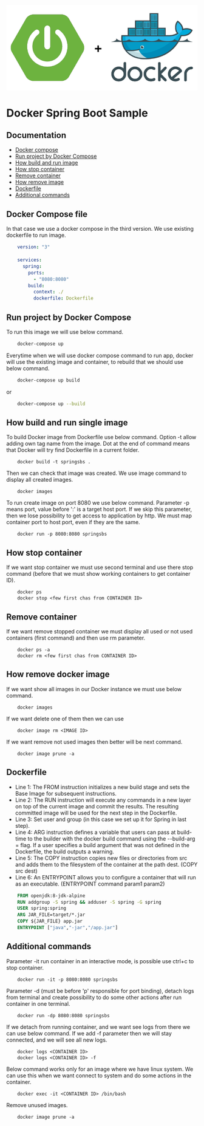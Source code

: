 ![Spring Boot + Docker](src/main/resources/static/docker-spring.png)
# Docker Spring Boot Sample

## Documentation

* [Docker compose](#docker-compose-file)
* [Run project by Docker Compose](#run-project-by-docker-compose)
* [How build and run image](#how-build-and-run-single-image) 
* [How stop container](#how-stop-container)
* [Remove container](#remove-container)
* [How remove image](#how-remove-image)
* [Dockerfile](#dockerfile)
* [Additional commands](#additional-commands) 

## Docker Compose file

In that case we use a docker compose in the third version. We use existing dockerfile to run image.

```yaml
    version: "3"
    
    services:
      spring:
        ports:
          - "8080:8080"
        build:
          context: ./
          dockerfile: Dockerfile
```

## Run project by Docker Compose

To run this image we will use below command.

```bash
    docker-compose up
```

Everytime when we will use docker compose command to run app, docker will use the existing image and container, to rebuild that we should use below command.

```bash
    docker-compose up build
```
or 
```bash
    docker-compose up --build
```

## How build and run single image

To build Docker image from Dockerfile use below command. Option -t allow adding own tag name from the image. Dot at the end of command means that Docker will try find Dockerfile in a current folder.

```
    docker build -t springsbs .
``` 

Then we can check that image was created. We use image command to display all created images.

```
    docker images
```

To run create image on port 8080 we use below command. Parameter -p means port, value before ':' is a target host port. If we skip this parameter, then we lose possibility to get access to application by http. We must map container port to host port, even if they are the same.

```
    docker run -p 8080:8080 springsbs
```

## How stop container

If we want stop container we must use second terminal and use there stop command (before that we must show working containers to get container ID).

```
    docker ps
    docker stop <few first chas from CONTAINER ID>
```

## Remove container

If we want remove stopped container we must display all used or not used containers (first command) and then use rm parameter.

```
    docker ps -a
    docker rm <few first chas from CONTAINER ID>
```

## How remove docker image

If we want show all images in our Docker instance we must use below command.

```
    docker images
```

If we want delete one of them then we can use

```
    docker image rm <IMAGE ID>
```

If we want remove not used images then better will be next command.

```
    docker image prune -a
```

## Dockerfile

* Line 1: The FROM instruction initializes a new build stage and sets the Base Image for subsequent instructions.
* Line 2: The RUN instruction will execute any commands in a new layer on top of the current image and commit the results. The resulting committed image will be used for the next step in the Dockerfile.
* Line 3: Set user and group (in this case we set up it for Spring in last step).
* Line 4: ARG instruction defines a variable that users can pass at build-time to the builder with the docker build command using the --build-arg <varname>=<value> flag. If a user specifies a build argument that was not defined in the Dockerfile, the build outputs a warning.
* Line 5: The COPY instruction copies new files or directories from src and adds them to the filesystem of the container at the path dest. (COPY src dest)
* Line 6: An ENTRYPOINT allows you to configure a container that will run as an executable. (ENTRYPOINT command param1 param2)

```Dockerfile
    FROM openjdk:8-jdk-alpine
    RUN addgroup -S spring && adduser -S spring -G spring
    USER spring:spring
    ARG JAR_FILE=target/*.jar
    COPY ${JAR_FILE} app.jar
    ENTRYPOINT ["java","-jar","/app.jar"]
```

## Additional commands

Parameter -it run container in an interactive mode, is possible use ctrl+c to stop container.

```
    docker run -it -p 8080:8080 springsbs
```

Parameter -d (must be before 'p' responsible for port binding), detach logs from terminal and create possibility to do some other actions after run container in one terminal. 

```
    docker run -dp 8080:8080 springsbs
```

If we detach from running container, and we want see logs from there we can use below command. If we add -f parameter then we will stay connected, and we will see all new logs.

```
    docker logs <CONTAINER ID>
    docker logs <CONTAINER ID> -f
```

Below command works only for an image where we have linux system. We can use this when we want connect to system and do some actions in the container.

```
    docker exec -it <CONTAINER ID> /bin/bash
```

Remove unused images.

```
    docker image prune -a
```
